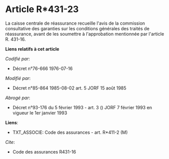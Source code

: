 # Article R*431-23

La caisse centrale de réassurance recueille l'avis de la commission consultative des garanties sur les conditions générales
des traités de réassurance, avant de les soumettre à l'approbation mentionnée par l'article R. 431-16.

**Liens relatifs à cet article**

_Codifié par_:

  - Décret n°76-666 1976-07-16

_Modifié par_:

  - Décret n°85-864 1985-08-02 art. 5 JORF 15 août 1985

_Abrogé par_:

  - Décret n°93-176 du 5 février 1993 - art. 3 () JORF 7 février 1993 en vigueur le 1er janvier 1993

**Liens**:

  - TXT_ASSOCIE: Code des assurances - art. R*411-2 (M)

_Cite_:

  - Code des assurances R431-16
